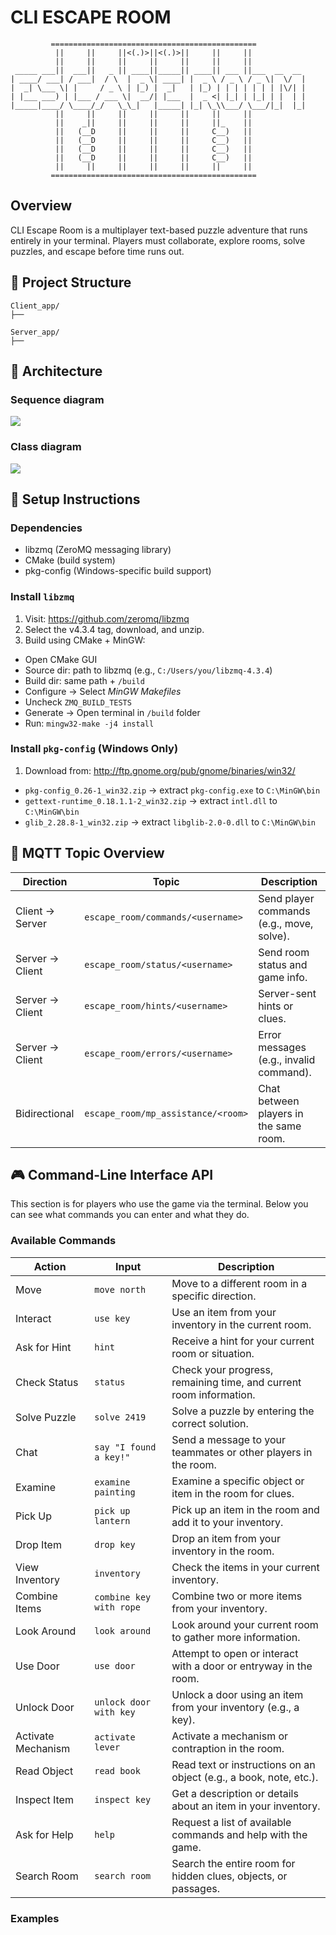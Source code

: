 # CLI ESCAPE ROOM
```
         ==============================================
          ||     ||     ||<(.)>||<(.)>||     ||     ||
          ||     ||     ||     ||     ||     ||     ||
 _____ ___||  ___||   _ || ____||_____|| ____|| ___ ||___  __  __ 
| ____/ ___| / ___|  / \  |  _ \| ____| |  _ \ / _ \ / _ \|  \/  |
|  _| \___ \| |     / _ \ | |_) |  _|   | |_) | | | | | | | |\/| |
| |___ ___) | |___ / ___ \|  __/| |___  |  _ <| |_| | |_| | |  | |
|_____|____/ \____/_/   \_\_|   |_____| |_| \_\\___/ \___/|_|  |_|
          ||     ||     ||     ||     ||     ||     ||
          ||    _||     ||     ||     ||     ||_    ||
          ||   (__D     ||     ||     ||     C__)   ||
          ||   (__D     ||     ||     ||     C__)   ||
          ||   (__D     ||     ||     ||     C__)   ||
          ||   (__D     ||     ||     ||     C__)   ||
          ||     ||     ||     ||     ||     ||     ||
         ==============================================
```

## Overview
CLI Escape Room is a multiplayer text-based puzzle adventure that runs entirely in your terminal. Players must collaborate, explore rooms, solve puzzles, and escape before time runs out.

## 🧱 Project Structure

```
Client_app/
├── 

Server_app/
├──

```

## 🧠 Architecture

### Sequence diagram
<!--
```plantuml
@startuml SequenceDiagram
skinparam BackgroundColor #AliceBluegit


participant Client
participant "MQTT Server" as MqttServer
box Server
skinparam BackgroundColor grey
participant "Event Handler" as Server
participant "Thread Pool" as ThreadPool
end box

activate MqttServer

' Emphasize persistent subscription
MqttServer <--[#green]-- Server : Listen
activate Server

' Client announces its presence (optional)
activate Client
Client -> MqttServer : Client Connect
MqttServer -> Server : (forward) Client Connect
Server -> Server : Check availability

' Server receives and manages thread
Server -> ThreadPool : Acquire/Create Thread for Task
activate ThreadPool
ThreadPool -> MqttServer : ACK
MqttServer -> Client : (forward) ACK

Client -> MqttServer : Request Service
MqttServer -> ThreadPool : (forward) Request Service

ThreadPool -> ThreadPool : Process Task
ThreadPool -> MqttServer : Return Service
MqttServer -> Client : (forward) Return Service

Client -> MqttServer : Client Close
deactivate Client
MqttServer -> ThreadPool : (forward) Client Close
deactivate ThreadPool

@enduml
```
-->

![](SequenceDiagram.svg)

### Class diagram

<!-- 
```plantuml
@startuml CppClassDiagram
skinparam BackgroundColor #AliceBlue

skinparam class {
  BackgroundColor PaleGreen
  BorderColor DarkGreen
  ArrowColor DarkSlateGray
}

package "Client" {
  class Player {
    + std::string username
    + std::string currentRoom
    --
    + void sendCommand(const std::string& command)
    + void move(const std::string& direction)
    + void interact(const std::string& target)
    + void inspect(const std::string& object)
    + void manageInventory(const std::string& action, const std::string& item)
    + void requestHelp()
    + void lookAround()
    + std::string joinChatRoom()

  }
}

package "Server" {
  class GameServer {
    + GameManager gameLogic
    + std::unordered_map<std::string, std::thread> clientThreads
    --
    + void handlePlayerConnect(const std::string& username)
  }

  class GameManager {
    + std::vector<Room> roomTemplates
    + std::unordered_map<std::string, PlayerSession> players
    --
    + void initializeGame()
    + void movePlayer(PlayerSession& session, const std::string& direction)
    + std::string handleAction(PlayerSession& session, const std::string& action, const std::string& target)
    + std::string getHint(PlayerSession& session)
    + std::string getStatus(PlayerSession& session)
    + std::string getChatTopic(PlayerSession& session)

  }

  class PlayerSession {
    + std::string username
    + Room personalRoom
    + std::chrono::system_clock::time_point lastActivityTime
    --
    + std::string processCommand(const std::string& command)
    + std::string getHint()
    + std::string getStatus()
    + std::string executeAction(const std::string& action, const std::string& target)
  }

  class Room {
    + std::string name
    + std::string description
    + std::vector<Puzzle> puzzles
    + std::vector<Item> items
    + std::vector<std::string> connectedPlayers
    --
    + std::string describeRoom(const PlayerSession& session)
    + std::string interact(PlayerSession& session, const std::string& action)
  }

  class Puzzle {
    + std::string name
    + std::string description
    + std::string solution
    + bool isSolved
    --
    + bool attemptSolution(const std::string& input)
    + std::string getClue()
  }

  class Item {
    + std::string name
    + std::string description
    + bool isUsable
    --
    + std::string use()
  }
}

' Relationships
Player --o GameServer : interacts with
GameServer --* GameManager : uses
GameManager --* Room : template for
GameManager --* PlayerSession : manages
PlayerSession --* Room : owns
Room --* Puzzle : contains
Room --* Item : contains

@enduml
```
-->

![](CppClassDiagram.svg)

## 🔧 Setup Instructions
### Dependencies

- libzmq (ZeroMQ messaging library)
- CMake (build system)
- pkg-config (Windows-specific build support)

### Install `libzmq`

1. Visit: https://github.com/zeromq/libzmq
2. Select the v4.3.4 tag, download, and unzip.
3. Build using CMake + MinGW:
 - Open CMake GUI 
 - Source dir: path to libzmq (e.g., `C:/Users/you/libzmq-4.3.4`)
 - Build dir: same path + `/build`
 - Configure → Select *MinGW Makefiles*
 - Uncheck `ZMQ_BUILD_TESTS`
 - Generate → Open terminal in `/build` folder
 - Run: `mingw32-make -j4 install`

### Install `pkg-config` (Windows Only)
1. Download from: http://ftp.gnome.org/pub/gnome/binaries/win32/
 - `pkg-config_0.26-1_win32.zip` → extract `pkg-config.exe` to `C:\MinGW\bin`
 - `gettext-runtime_0.18.1.1-2_win32.zip` → extract `intl.dll` to `C:\MinGW\bin`
 - `glib_2.28.8-1_win32.zip` → extract `libglib-2.0-0.dll` to `C:\MinGW\bin`




## 📡 MQTT Topic Overview

| Direction       | Topic                              | Description                               |
|----------------|-------------------------------------|-------------------------------------------|
| Client → Server | `escape_room/commands/<username>`  | Send player commands (e.g., move, solve). |
| Server → Client | `escape_room/status/<username>`    | Send room status and game info.           |
| Server → Client | `escape_room/hints/<username>`     | Server-sent hints or clues.               |
| Server → Client | `escape_room/errors/<username>`    | Error messages (e.g., invalid command).   |
| Bidirectional   | `escape_room/mp_assistance/<room>` | Chat between players in the same room.    |

## 🎮 Command-Line Interface API
This section is for players who use the game via the terminal. Below you can see what commands you can enter and what they do.

### Available Commands

| Action                    | Input                             | Description                                                          |
|---------------------------|-----------------------------------|----------------------------------------------------------------------|
| Move                      | `move north`                      | Move to a different room in a specific direction.                    |
| Interact                  | `use key`                         | Use an item from your inventory in the current room.                 |
| Ask for Hint              | `hint`                            | Receive a hint for your current room or situation.                   |
| Check Status              | `status`                          | Check your progress, remaining time, and current room information.   |
| Solve Puzzle              | `solve 2419`                      | Solve a puzzle by entering the correct solution.                     |
| Chat                      | `say "I found a key!"`            | Send a message to your teammates or other players in the room.       |
| Examine                   | `examine painting`                | Examine a specific object or item in the room for clues.             |
| Pick Up                   | `pick up lantern`                 | Pick up an item in the room and add it to your inventory.            |
| Drop Item                 | `drop key`                        | Drop an item from your inventory in the room.                        |
| View Inventory            | `inventory`                       | Check the items in your current inventory.                           |
| Combine Items             | `combine key with rope`           | Combine two or more items from your inventory.                       |
| Look Around               | `look around`                     | Look around your current room to gather more information.            |
| Use Door                  | `use door`                        | Attempt to open or interact with a door or entryway in the room.     |
| Unlock Door               | `unlock door with key`            | Unlock a door using an item from your inventory (e.g., a key).       |
| Activate Mechanism        | `activate lever`                  | Activate a mechanism or contraption in the room.                     |
| Read Object               | `read book`                       | Read text or instructions on an object (e.g., a book, note, etc.).   |
| Inspect Item              | `inspect key`                     | Get a description or details about an item in your inventory.        |
| Ask for Help              | `help`                            | Request a list of available commands and help with the game.         |
| Search Room               | `search room`                     | Search the entire room for hidden clues, objects, or passages.       |

### Examples

